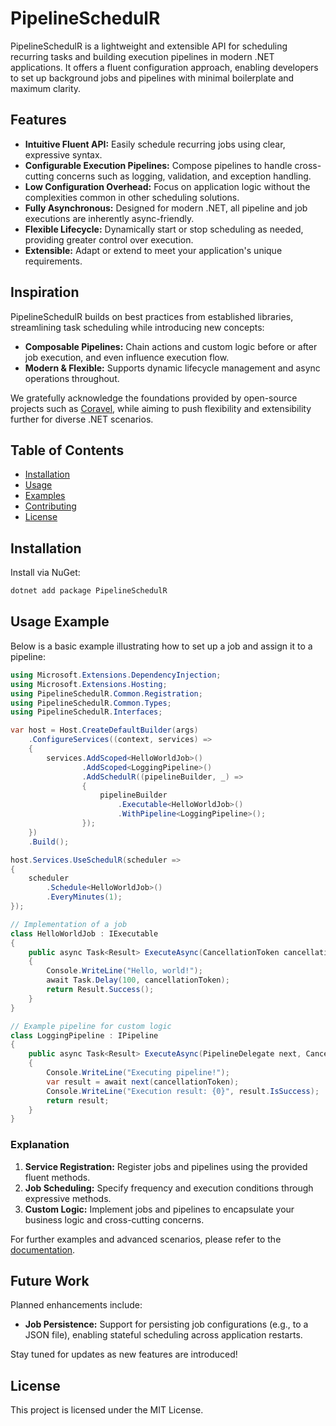 # PipelineSchedulR

PipelineSchedulR is a lightweight and extensible API for scheduling recurring tasks and building execution pipelines in modern .NET applications. It offers a fluent configuration approach, enabling developers to set up background jobs and pipelines with minimal boilerplate and maximum clarity.

## Features

- **Intuitive Fluent API:** Easily schedule recurring jobs using clear, expressive syntax.
- **Configurable Execution Pipelines:** Compose pipelines to handle cross-cutting concerns such as logging, validation, and exception handling.
- **Low Configuration Overhead:** Focus on application logic without the complexities common in other scheduling solutions.
- **Fully Asynchronous:** Designed for modern .NET, all pipeline and job executions are inherently async-friendly.
- **Flexible Lifecycle:** Dynamically start or stop scheduling as needed, providing greater control over execution.
- **Extensible:** Adapt or extend to meet your application's unique requirements.

## Inspiration

PipelineSchedulR builds on best practices from established libraries, streamlining task scheduling while introducing new concepts:

- **Composable Pipelines:** Chain actions and custom logic before or after job execution, and even influence execution flow.
- **Modern & Flexible:** Supports dynamic lifecycle management and async operations throughout.

We gratefully acknowledge the foundations provided by open-source projects such as [Coravel](https://github.com/jamesmh/coravel), while aiming to push flexibility and extensibility further for diverse .NET scenarios.

## Table of Contents

- [Installation](#installation)
- [Usage](#usage)
- [Examples](#examples)
- [Contributing](#contributing)
- [License](#license)

## Installation

Install via NuGet:

```bash
dotnet add package PipelineSchedulR
```

## Usage Example

Below is a basic example illustrating how to set up a job and assign it to a pipeline:

```csharp
using Microsoft.Extensions.DependencyInjection;
using Microsoft.Extensions.Hosting;
using PipelineSchedulR.Common.Registration;
using PipelineSchedulR.Common.Types;
using PipelineSchedulR.Interfaces;

var host = Host.CreateDefaultBuilder(args)
    .ConfigureServices((context, services) =>
    {
        services.AddScoped<HelloWorldJob>()
                .AddScoped<LoggingPipeline>()
                .AddSchedulR((pipelineBuilder, _) =>
                {
                    pipelineBuilder
                        .Executable<HelloWorldJob>()
                        .WithPipeline<LoggingPipeline>();
                });
    })
    .Build();

host.Services.UseSchedulR(scheduler =>
{
    scheduler
        .Schedule<HelloWorldJob>()
        .EveryMinutes(1);
});

// Implementation of a job
class HelloWorldJob : IExecutable
{
    public async Task<Result> ExecuteAsync(CancellationToken cancellationToken)
    {
        Console.WriteLine("Hello, world!");
        await Task.Delay(100, cancellationToken);
        return Result.Success();
    }
}

// Example pipeline for custom logic
class LoggingPipeline : IPipeline
{
    public async Task<Result> ExecuteAsync(PipelineDelegate next, CancellationToken cancellationToken)
    {
        Console.WriteLine("Executing pipeline!");
        var result = await next(cancellationToken);
        Console.WriteLine("Execution result: {0}", result.IsSuccess);
        return result;
    }
}
```

### Explanation

1. **Service Registration:** Register jobs and pipelines using the provided fluent methods.
2. **Job Scheduling:** Specify frequency and execution conditions through expressive methods.
3. **Custom Logic:** Implement jobs and pipelines to encapsulate your business logic and cross-cutting concerns.

For further examples and advanced scenarios, please refer to the [documentation](#).

## Future Work

Planned enhancements include:

- **Job Persistence:** Support for persisting job configurations (e.g., to a JSON file), enabling stateful scheduling across application restarts.

Stay tuned for updates as new features are introduced!

## License

This project is licensed under the MIT License.